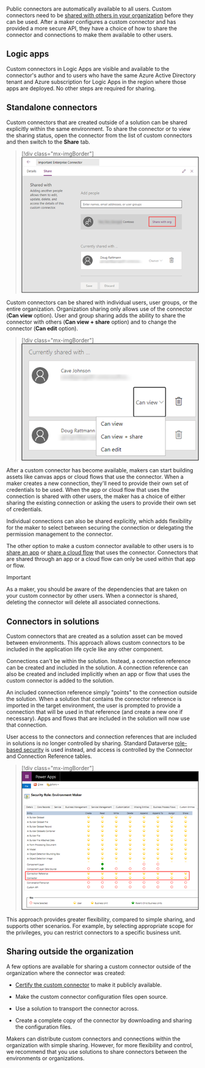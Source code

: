 Public connectors are automatically available to all users. Custom connectors need to be [shared with others in your organization](/connectors/custom-connectors/share/?azure-portal=true) before they can be used. After a maker configures a custom connector and has provided a more secure API, they have a choice of how to share the connector and connections to make them available to other users.

## Logic apps

Custom connectors in Logic Apps are visible and available to the connector's author and to users who have the same Azure Active Directory tenant and Azure subscription for Logic Apps in the region where those apps are deployed. No other steps are required for sharing.

## Standalone connectors

Custom connectors that are created outside of a solution can be shared explicitly within the same environment. To share the connector or to view the sharing status, open the connector from the list of custom connectors and then switch to the **Share** tab.

> [!div class="mx-imgBorder"]
> [![The Share tab of a custom connector property screen contains sharing details and allows connector sharing with users in the organization.](../media/share-org.png)](../media/share-org.png#lightbox)

Custom connectors can be shared with individual users, user groups, or the entire organization. Organization sharing only allows use of the connector (**Can view** option). User and group sharing adds the ability to share the connector with others (**Can view + share** option) and to change the connector (**Can edit** option).

> [!div class="mx-imgBorder"]
> [![Connector sharing properties window displaying the sharing option choices of Can view, Can view + share, and Can edit.](../media/can-view.png)](../media/can-view.png#lightbox)

After a custom connector has become available, makers can start building assets like canvas apps or cloud flows that use the connector. When a maker creates a new connection, they'll need to provide their own set of credentials to be used. When the app or cloud flow that uses the connection is shared with other users, the maker has a choice of either sharing the existing connection or asking the users to provide their own set of credentials.

Individual connections can also be shared explicitly, which adds flexibility for the maker to select between securing the connection or delegating the permission management to the connector.

The other option to make a custom connector available to other users is to [share an app](/powerapps/share-app/?azure-portal=true) or [share a cloud flow](/power-automate/create-team-flows/?azure-portal=true) that uses the connector. Connectors that are shared through an app or a cloud flow can only be used within that app or flow.

> [!IMPORTANT]
> As a maker, you should be aware of the dependencies that are taken on your custom connector by other users. When a connector is shared, deleting the connector will delete all associated connections.

## Connectors in solutions

Custom connectors that are created as a solution asset can be moved between environments. This approach allows custom connectors to be included in the application life cycle like any other component.

Connections can't be within the solution. Instead, a connection reference can be created and included in the solution. A connection reference can also be created and included implicitly when an app or flow that uses the custom connector is added to the solution.

An included connection reference simply "points" to the connection outside the solution. When a solution that contains the connector reference is imported in the target environment, the user is prompted to provide a connection that will be used in that reference (and create a new one if necessary). Apps and flows that are included in the solution will now use that connection.

User access to the connectors and connection references that are included in solutions is no longer controlled by sharing. Standard Dataverse [role-based security](/power-platform/admin/wp-security-cds#role-based-security/?azure-portal=true) is used instead, and access is controlled by the Connector and Connection Reference tables.

> [!div class="mx-imgBorder"]
> [![Standard Dataverse security role editor illustrating setting privileges for Connector and Connection Reference tables.](../media/connection-reference.png)](../media/connection-reference.png#lightbox)

This approach provides greater flexibility, compared to simple sharing, and supports other scenarios. For example, by selecting appropriate scope for the privileges, you can restrict connectors to a specific business unit.

## Sharing outside the organization

A few options are available for sharing a custom connector outside of the organization where the connector was created:

-   [Certify the custom connector](/connectors/custom-connectors/submit-certification/?azure-portal=true) to make it publicly available.

-   Make the custom connector configuration files open source.

-   Use a solution to transport the connector across.

-   Create a complete copy of the connector by downloading and sharing the configuration files.

Makers can distribute custom connectors and connections within the organization with simple sharing. However, for more flexibility and control, we recommend that you use solutions to share connectors between the environments or organizations.
